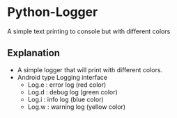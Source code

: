 # Python-Logger
A simple text printing to console but with different colors

## Explanation
* A simple logger that will print with different colors.
* Android type Logging interface
    - Log.e : error log (red color)
    - Log.d : debug log (green color)
    - Log.i : info log (blue color)
    - Log.w : warning log (yellow color)